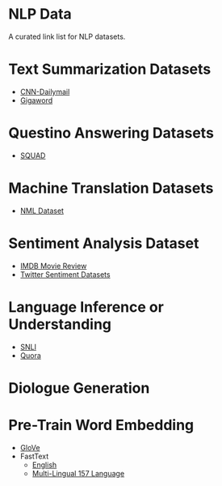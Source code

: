 # NLP Data

A curated link list for NLP datasets.

# Text Summarization Datasets

* [CNN-Dailymail](https://cs.nyu.edu/~kcho/DMQA/)
* [Gigaword](https://catalog.ldc.upenn.edu/LDC2012T21)


# Questino Answering Datasets

* [SQUAD](https://rajpurkar.github.io/SQuAD-explorer/)


# Machine Translation Datasets

* [NML Dataset](http://www.manythings.org/anki/)

# Sentiment Analysis Dataset
* [IMDB Movie Review](https://ai.stanford.edu/~amaas/data/sentiment/)
* [Twitter Sentiment Datasets](http://www.t4sa.it/#dataset)


# Language Inference or Understanding

* [SNLI](https://nlp.stanford.edu/projects/snli/)
* [Quora](https://www.quora.com/q/quoradata/First-Quora-Dataset-Release-Question-Pairs)

# Diologue Generation


# Pre-Train Word Embedding 

* [GloVe](https://nlp.stanford.edu/projects/glove/)
* FastText
  * [English](https://fasttext.cc/docs/en/english-vectors.html)
  * [Multi-Lingual 157 Language](https://fasttext.cc/docs/en/crawl-vectors.html)
